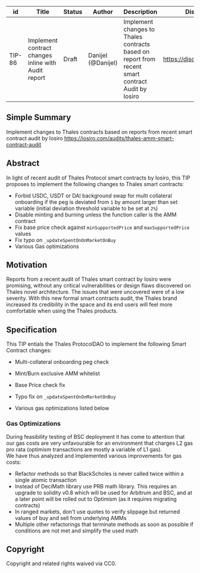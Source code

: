 | id | Title | Status | Author | Description | Discussions to | Created |
| ----------- | ----------- | ----------- | ----------- | ----------- | ----------- | ----------- |
| TIP-86 | Implement contract changes inline with Audit report | Draft | Danijel (@Danijel) | Implement changes to Thales contracts based on report from recent smart contract Audit by Iosiro | https://discord.gg/8bzFdpGTrp | 2022-08-30
 
## Simple Summary
 
Implement changes to Thales contracts based on reports from recent smart contract audit by Iosiro https://iosiro.com/audits/thales-amm-smart-contract-audit
 
 ## Abstract

In light of recent audit of Thales Protocol smart contracts by Iosiro, this TIP proposes to implement the following changes to Thales smart contracts:
  
- Forbid USDC, USDT or DAI background swap for multi collateral onboarding if the peg is deviated from `1` by amount larger than set variable (initial deviation threshold variable to be set at `2%`)
- Disable minting and burning unless the function caller is the AMM contract
- Fix base price check against `minSupportedPrice` and `maxSupportedPrice` values
- Fix typo on `_updateSpentOnOnMarketOnBuy`
- Various Gas optimizations

## Motivation

Reports from a recent audit of Thales smart contract by Iosiro were promising, without any critical vulnerabilities or design flaws discovered on Thales novel architecture. The issues that were uncovered were of a low severity. With this new formal smart contracts audit, the Thales brand increased its credibility in the space and its end users will feel more comfortable when using the Thales products.

## Specification

This TIP entials the Thales ProtocolDAO to implement the following Smart Contract changes:

- Multi-collateral onboarding peg check

- Mint/Burn exclusive AMM whitelist

- Base Price check fix

- Typo fix on `_updateSpentOnOnMarketOnBuy`

- Various gas optimizations listed below  


### Gas Optimizations
During feasibility testing of BSC deployment it has come to attention that our gas costs are very unfavourable for an environment that charges L2 gas pro rata (optimism transactions are mostly a variable of L1 gas).  
We have thus analyzed and implemented various improvements for gas costs:  
- Refactor methods so that BlackScholes is never called twice within a single atomic transaction
- Instead of DeciMath library use PRB math library. This requires an upgrade to solidity v0.8 which will be used for Arbitrum and BSC, and at a later point will be rolled out to Optimism (as it requires migrating contracts)
- In ranged markets, don't use quotes to verify slippage but returned values of buy and sell from underlying AMMs 
- Multiple other refactorings that terminate methods as soon as possible if conditions are not met and simplify the used math

## Copyright

Copyright and related rights waived via CC0.
